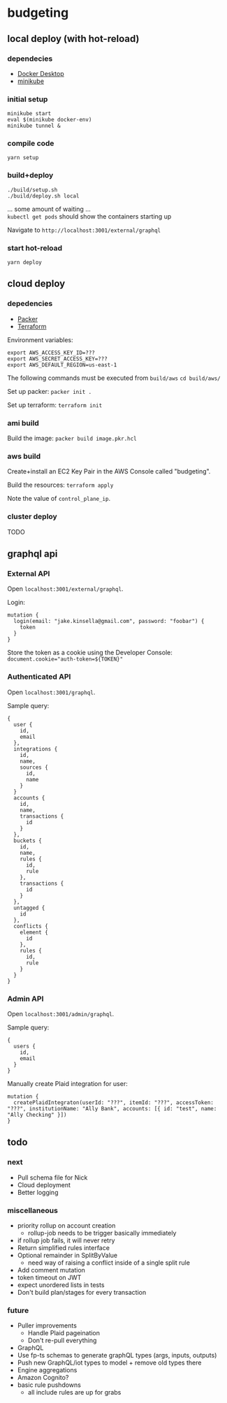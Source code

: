 # budgeting

## local deploy (with hot-reload)

### dependecies
 - [Docker Desktop](https://www.docker.com/products/docker-desktop/)
 - [minikube](https://minikube.sigs.k8s.io/docs/)

### initial setup

`minikube start`  
`eval $(minikube docker-env)`  
`minikube tunnel &`

### compile code  
`yarn setup`  

### build+deploy
`./build/setup.sh`  
`./build/deploy.sh local`  
  
... some amount of waiting ...  
`kubectl get pods` should show the containers starting up  
  
Navigate to `http://localhost:3001/external/graphql`  

### start hot-reload
`yarn deploy`


## cloud deploy

### depedencies
 - [Packer](http://packer.io)
 - [Terraform](https://www.terraform.io)
  
Environment variables:
```
export AWS_ACCESS_KEY_ID=???
export AWS_SECRET_ACCESS_KEY=???
export AWS_DEFAULT_REGION=us-east-1
```
  
The following commands must be executed from `build/aws`
`cd build/aws/`

Set up packer:
`packer init .`

Set up terraform:
`terraform init`

### ami build
Build the image:
`packer build image.pkr.hcl`

### aws build
Create+install an EC2 Key Pair in the AWS Console called "budgeting".  

Build the resources:
`terraform apply`
  
Note the value of `control_plane_ip`.

### cluster deploy
TODO

## graphql api
### External API
Open `localhost:3001/external/graphql`.

Login:
```
mutation {
  login(email: "jake.kinsella@gmail.com", password: "foobar") {
    token
  }
}
```

Store the token as a cookie using the Developer Console:
`document.cookie="auth-token=${TOKEN}"`

### Authenticated API
Open `localhost:3001/graphql`.

Sample query:
```
{
  user {
    id,
    email
  },
  integrations {
    id,
    name,
    sources {
      id,
      name
    }
  }
  accounts {
    id,
    name,
    transactions {
      id
    }
  },
  buckets {
    id,
    name,
    rules {
      id,
      rule
    },
    transactions {
      id
    }
  },
  untagged {
    id
  },
  conflicts {
    element {
      id
    },
    rules {
      id,
      rule
    }
  }
}
```

### Admin API
Open `localhost:3001/admin/graphql`.

Sample query:
```
{
  users {
    id,
    email
  }
}
```

Manually create Plaid integration for user:
```
mutation {
  createPlaidIntegraton(userId: "???", itemId: "???", accessToken: "???", institutionName: "Ally Bank", accounts: [{ id: "test", name: "Ally Checking" }])
}
```

## todo

### next
 - Pull schema file for Nick
 - Cloud deployment
 - Better logging

### miscellaneous
 - priority rollup on account creation
   - rollup-job needs to be trigger basically immediately
 - if rollup job fails, it will never retry
 - Return simplified rules interface
 - Optional remainder in SplitByValue
   - need way of raising a conflict inside of a single split rule
 - Add comment mutation
 - token timeout on JWT
 - expect unordered lists in tests
 - Don't build plan/stages for every transaction

### future
  - Puller improvements
    - Handle Plaid pageination
    - Don't re-pull everything
  - GraphQL
   - Use fp-ts schemas to generate graphQL types (args, inputs, outputs)
   - Push new GraphQL/iot types to model + remove old types there
 - Engine aggregations
 - Amazon Cognito?
 - basic rule pushdowns
   - all include rules are up for grabs
